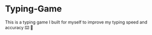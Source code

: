 # Typing-Game
This is a typing game I built for myself to improve my typing speed and accuracy ⌨️ 🚀
